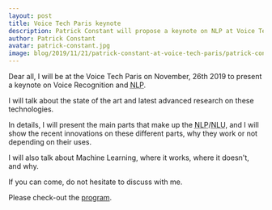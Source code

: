 ```yaml
---
layout: post
title: Voice Tech Paris keynote
description: Patrick Constant will propose a keynote on NLP at Voice Tech Paris on November, 26th 2019.
author: Patrick Constant
avatar: patrick-constant.jpg
image: blog/2019/11/21/patrick-constant-at-voice-tech-paris/patrick-constant-at-voice-tech-paris.jpg
---
```


Dear all, I will be at the Voice Tech Paris on November, 26th 2019 to present a keynote on Voice Recognition and <acronym title="Natural Language Processing">NLP</acronym>.

I will talk about the state of the art and latest advanced research on these technologies.

<!--keep reading-->

In details, I will present the main parts that make up the <acronym title="Natural Language Processing">NLP</acronym>/<acronym title="Natural Language Understanding">NLU</acronym>, and I will show the recent innovations on these different parts, why they work or not depending on their uses.

I will also talk about Machine Learning, where it works, where it doesn't, and why.

If you can come, do not hesitate to discuss with me.

Please check-out the [program](https://www.voicetechparis.com/2019/programme-mardi-26-novembre-2019/).


